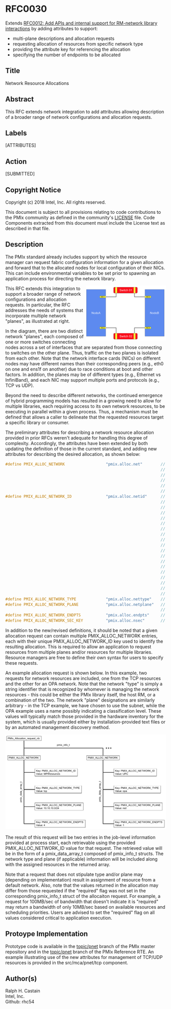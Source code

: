 # RFC0030
Extends [RFC0012: Add APIs and internal support for RM-network library interactions](https://github.com/pmix/RFCs/blob/master/RFC0012.md) by adding attributes to support:
  * multi-plane descriptions and allocation requests
  * requesting allocation of resources from specific network type
  * providing the attribute key for referencing the allocation
  * specifying the number of endpoints to be allocated


## Title
Network Resource Allocations

## Abstract
This RFC extends network integration to add attributes allowing description of a broader range of network configurations and allocation requests.


## Labels
[ATTRIBUTES]


## Action
[SUBMITTED]

## Copyright Notice
Copyright (c) 2018 Intel, Inc. All rights reserved.

This document is subject to all provisions relating to code contributions to the PMIx community as defined in the community's [LICENSE](https://github.com/pmix/RFCs/tree/master/LICENSE) file. Code Components extracted from this document must include the License text as described in that file.

## Description
The PMIx standard already includes support by which the resource manager can request fabric configuration information for a given allocation and forward that to the allocated nodes for local configuration of their NICs. This can include environmental variables to be set prior to spawning an application process for directing the network library.

<img src="images/rfc0031/planes.png" align="right" width="50%"/>

This RFC extends this integration to support a broader range of network configurations and allocation requests. In particular, the RFC addresses the needs of systems that incorporate multiple network "planes", as illustrated at right.

In the diagram, there are two distinct network "planes", each composed of one or more switches connecting nodes across a set of interfaces that are separated from those connecting to switches on the other plane. Thus, traffic on the two planes is isolated from each other. Note that the network interface cards (NICs) on different nodes may have different names than their corresponding peers (e.g., eth0 on one and ens1f on another) due to race conditions at boot and other factors. In addition, the planes may be of different types (e.g., Ethernet vs InfiniBand), and each NIC may support multiple ports and protocols (e.g., TCP vs UDP).

Beyond the need to describe different networks, the continued emergence of hybrid programming models has resulted in a growing need to allow for multiple libraries, each requiring access to its own network resources, to be executing in parallel within a given process. Thus, a mechanism must be defined that allows a caller to delineate that the requested resources target a specific library or consumer.

The preliminary attributes for describing a network resource allocation provided in prior RFCs weren't adequate for handling this degree of complexity. Accordingly, the attributes have been extended by both updating the definition of those in the current standard, and adding new attributes for describing the desired allocation, as shown below:

```c
#define PMIX_ALLOC_NETWORK                  "pmix.alloc.net"        // (pmix_data_array_t*) Array of pmix_info_t describing
                                                                    //         network resource request. This must include at least:
                                                                    //           * PMIX_ALLOC_NETWORK_ID
                                                                    //           * PMIX_ALLOC_NETWORK_TYPE
                                                                    //           * PMIX_ALLOC_NETWORK_ENDPTS
                                                                    //         plus whatever other descriptors are desired
#define PMIX_ALLOC_NETWORK_ID               "pmix.alloc.netid"      // (char*) key to be used when accessing this requested network allocation. The
                                                                    //         allocation will be returned/stored as a pmix_data_array_t of
                                                                    //         pmix_info_t indexed by this key and containing at least one
                                                                    //         entry with the same key and the allocated resource description.
                                                                    //         The type of the included value depends upon the network
                                                                    //         support. For example, a TCP allocation might consist of a
                                                                    //         comma-delimited string of socket ranges such as
                                                                    //         "32000-32100,33005,38123-38146". Additional entries will consist
                                                                    //         of any provided resource request directives, along with their
                                                                    //         assigned values. Examples include:
                                                                    //           * PMIX_ALLOC_NETWORK_TYPE - the type of resources provided
                                                                    //           * PMIX_ALLOC_NETWORK_PLANE - if applicable, what plane the
                                                                    //               resources were assigned from
                                                                    //           * PMIX_ALLOC_NETWORK_QOS - the assigned QoS
                                                                    //           * PMIX_ALLOC_BANDWIDTH - the allocated bandwidth
                                                                    //           * PMIX_ALLOC_NETWORK_SEC_KEY - a security key for the requested
                                                                    //               network allocation
                                                                    //         NOTE: the assigned values may differ from those requested,
                                                                    //         especially if the "required" flag was not set in the request
#define PMIX_ALLOC_NETWORK_TYPE             "pmix.alloc.nettype"    // (char*) type of desired transport (e.g., tcp, udp)
#define PMIX_ALLOC_NETWORK_PLANE            "pmix.alloc.netplane"   // (char*) id string for the NIC (aka plane) to be used for this allocation
                                                                    //         (e.g., CIDR for Ethernet)
#define PMIX_ALLOC_NETWORK_ENDPTS           "pmix.alloc.endpts"     // (size_t) number of endpoints to allocate
#define PMIX_ALLOC_NETWORK_SEC_KEY          "pmix.alloc.nsec"       // (pmix_byte_object_t) network security key
```
In addition to the new/revised definitions, it should be noted that a given allocation request can contain multiple PMIX\_ALLOC\_NETWORK entries, each with their unique PMIX\_ALLOC\_NETWORK\_ID key used to identify the resulting allocation. This is required to allow an application to request resources from multiple planes and/or resources for multiple libraries. Resource managers are free to define their own syntax for users to specify these requests.

An example allocation request is shown below. In this example, two requests for network resources are included, one from the TCP resources and the other for an OPA network. Note that the network "type" is simply a string identifier that is recognized by whomever is managing the network resources - this could be either the PMIx library itself, the host RM, or a combination of the two. The network "plane" designations are similarly arbitrary - in the TCP example, we have chosen to use the subnet, while the OPA example uses a name possibly indicating a classification level. These values will typically match those provided in the hardware inventory for the system, which is usually provided either by installation-provided text files or by an automated management discovery method.

<img src="images/rfc0031/example.png"/>

The result of this request will be two entries in the job-level information provided at process start, each retrievable using the provided PMIX\_ALLOC\_NETWORK\_ID value for that request. The retrieved value will be in the form of a pmix\_data\_array\_t composed of pmix\_info\_t structs. The network type and plane (if applicable) information will be included along with the assigned resources in the returned array.

Note that a request that does not stipulate type and/or plane may (depending on implementation) result in assignment of resource from a default network. Also, note that the values returned in the allocation may differ from those requested if the "required" flag was not set in the corresponding pmix\_info\_t struct of the allocaiton request. For example, a request for 100MB/sec of bandwidth that doesn't indicate it is "required" may return a bandwidth of only 10MB/sec based on available resources and scheduling priorities. Users are advised to set the "required" flag on all values considered critical to application execution.


## Protoype Implementation
Prototype code is available in the [topic/pnet](https://github.com/pmix/pmix/pull/700) branch of the PMIx master repository and in the [topic/pnet](https://github.com/pmix/pmix-reference-server/pull/49) branch of the PMIx Reference RTE. An example illustrating use of the new attributes for management of TCP/UDP resources is provided in the src/mca/pnet/tcp component.

## Author(s)
Ralph H. Castain  
Intel, Inc.  
Github: rhc54  
